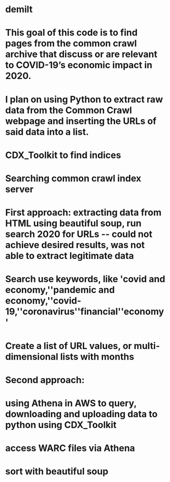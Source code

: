 # demilt
# This goal of this code is to find pages from the common crawl archive that discuss or are relevant to COVID-19’s economic impact in 2020.
# I plan on using Python to extract raw data from the Common Crawl webpage and inserting the URLs of said data into a list. 

# CDX_Toolkit to find indices
# Searching common crawl index server 
# First approach: extracting data from HTML using beautiful soup, run search 2020 for URLs -- could  not achieve desired results, was not able to extract legitimate data 
# Search use keywords, like 'covid and economy,''pandemic and economy,''covid-19,''coronavirus''financial''economy'
# Create a list of URL values, or multi-dimensional lists with months 

# Second approach:
# using Athena in AWS to query, downloading and uploading data to python using CDX_Toolkit
# access WARC files via Athena
# sort with beautiful soup 



